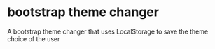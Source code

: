 # bootstrap theme changer
 A bootstrap theme changer that uses LocalStorage to save the theme choice of the user
